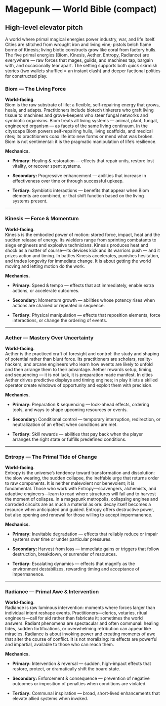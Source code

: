 # Magepunk — World Bible (compact)

## High-level elevator pitch

A world where primal magical energies power industry, war, and life itself. Cities are stitched from wrought iron and living vine; pistols belch flame borne of Kinesis; living biotic constructs grow like coral from factory hulls. The five primal energies (Biom, Kinesis, Aether, Entropy, Radiance) are everywhere — raw forces that mages, guilds, and machines tap, bargain with, and occasionally tear apart. The setting supports both quick skirmish stories (two wallets shuffled = an instant clash) and deeper factional politics for constructed play.

### Biom — The Living Force

**World-facing.**  
Biom is the raw substrate of life: a flexible, self-repairing energy that grows, heals, and adapts. Practitioners include biotech tinkerers who graft living tissue to machines and grove-keepers who steer fungal networks and symbiotic organisms. Biom treats all living systems — animal, plant, fungal, engineered organism — as facets of the same living continuum. In the cityscape Biom powers self-repairing hulls, living scaffolds, and medical rites; its practitioners coax life into new forms or mend what was broken. Biom is not sentimental: it is the pragmatic manipulation of life’s resilience.

**Mechanics.**

- **Primary:** Healing & restoration — effects that repair units, restore lost vitality, or recover spent systems.
    
- **Secondary:** Progressive enhancement — abilities that increase in effectiveness over time or through successful upkeep.
    
- **Tertiary:** Symbiotic interactions — benefits that appear when Biom elements are combined, or that shift function based on the living systems present.
    

---

### Kinesis — Force & Momentum

**World-facing.**  
Kinesis is the embodied power of motion: stored force, impact, heat and the sudden release of energy. Its wielders range from sprinting combatants to siege engineers and explosive technicians. Kinesis produces heat and shock as a matter of course—its devices kick and its warriors push — and it prizes action and timing. In battles Kinesis accelerates, punishes hesitation, and trades longevity for immediate change. It is about getting the world moving and letting motion do the work.

**Mechanics.**

- **Primary:** Speed & tempo — effects that act immediately, enable extra actions, or accelerate outcomes.
    
- **Secondary:** Momentum growth — abilities whose potency rises when actions are chained or repeated in sequence.
    
- **Tertiary:** Physical manipulation — effects that reposition elements, force interactions, or change the ordering of events.
    

---

### Aether — Mastery Over Uncertainty

**World-facing.**  
Aether is the practiced craft of foresight and control: the study and shaping of potential rather than blunt force. Its practitioners are scholars, reality-hackers, and arcane engineers who learn how events are likely to unfold and then arrange them to their advantage. Aether rewards setup, timing, and sequencing — it is not luck, it is preparation made manifest. In cities Aether drives predictive displays and timing engines; in play it lets a skilled operator create windows of opportunity and exploit them with precision.

**Mechanics.**

- **Primary:** Preparation & sequencing — look-ahead effects, ordering tools, and ways to shape upcoming resources or events.
    
- **Secondary:** Conditional control — temporary interruption, redirection, or neutralization of an effect when conditions are met.
    
- **Tertiary:** Skill rewards — abilities that pay back when the player arranges the right state or fulfills predefined conditions.
    

---

### Entropy — The Primal Tide of Change

**World-facing.**  
Entropy is the universe’s tendency toward transformation and dissolution: the slow wearing, the sudden collapse, the ineffable urge that returns order to raw components. It is neither malevolent nor benevolent; it is fundamental. Those who work with Entropy—scavengers, alchemists, and adaptive engineers—learn to read where structures will fail and to harvest the moment of collapse. In a magepunk metropolis, collapsing engines and corroded circuits are as much a material as ore: decay itself becomes a resource when anticipated and guided. Entropy offers destructive power, but also opening and renewal for those willing to accept impermanence.

**Mechanics.**

- **Primary:** Inevitable degradation — effects that reliably reduce or impair systems over time or under particular pressures.
    
- **Secondary:** Harvest from loss — immediate gains or triggers that follow destruction, breakdown, or surrender of resources.
    
- **Tertiary:** Escalating dynamics — effects that magnify as the environment destabilizes, rewarding timing and acceptance of impermanence.
    

---

### Radiance — Primal Awe & Intervention

**World-facing.**  
Radiance is raw luminous intervention: moments where forces larger than individual intent reshape events. Practitioners—clerics, votaries, ritual engineers—call for aid rather than fabricate it; sometimes the world answers. Radiant phenomena are spectacular and often communal: healing tides, sudden fortifications, or overwhelming retribution can appear like miracles. Radiance is about invoking power and creating moments of awe that alter the course of conflict. It is not moralizing: its effects are powerful and impartial, available to those who can reach them.

**Mechanics.**

- **Primary:** Intervention & reversal — sudden, high-impact effects that restore, protect, or dramatically shift the board state.
    
- **Secondary:** Enforcement & consequence — prevention of negative outcomes or imposition of penalties when conditions are violated.
    
- **Tertiary:** Communal inspiration — broad, short-lived enhancements that elevate allied systems when invoked.